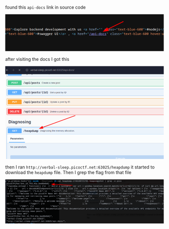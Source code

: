 found this `api-docs` link in source code

![1746200078610](image/README/1746200078610.png)


after visiting the docs I got this

![1746200122301](image/README/1746200122301.png)

then I ran `http://verbal-sleep.picoctf.net:63025/heapdump` it started to download the `heapdump` file. Then I grep the flag from that file

![1746200233231](image/README/1746200233231.png)
